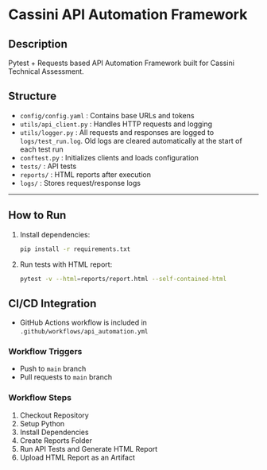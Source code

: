 # Cassini API Automation Framework

## Description
Pytest + Requests based API Automation Framework built for Cassini Technical Assessment.

## Structure
- `config/config.yaml` : Contains base URLs and tokens
- `utils/api_client.py` : Handles HTTP requests and logging
- `utils/logger.py` : All requests and responses are logged to `logs/test_run.log`.
                  Old logs are cleared automatically at the start of each test run
- `conftest.py` : Initializes clients and loads configuration
- `tests/` : API tests
- `reports/` : HTML reports after execution
- `logs/` : Stores request/response logs

---
## How to Run
1. Install dependencies:
   ```bash
   pip install -r requirements.txt
   ```
2. Run tests with HTML report:
   ```bash
   pytest -v --html=reports/report.html --self-contained-html
   ```
## CI/CD Integration

- GitHub Actions workflow is included in `.github/workflows/api_automation.yml`

### Workflow Triggers
- Push to `main` branch
- Pull requests to `main` branch

### Workflow Steps
1. Checkout Repository
2. Setup Python
3. Install Dependencies
4. Create Reports Folder 
5. Run API Tests and Generate HTML Report
6. Upload HTML Report as an Artifact
